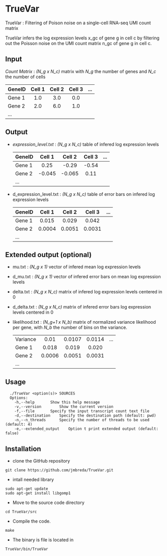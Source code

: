 # TrueVar

TrueVar : Filtering of Poison noise on a single-cell RNA-seq UMI count matrix

TrueVar infers the log expression levels x_gc of gene g in cell c by filtering out 
the Poisson noise on the UMI count matrix n_gc of gene g in cell c.

## Input

  *Count Matrix* : *(N_g x N_c)* matrix with *N_g* the number of genes and *N_c* the number of cells

| GeneID | Cell 1 | Cell 2 | Cell 3 | ...
|:-------|:------:|:------:|:------:|------:|
| Gene 1 | 1.0 | 3.0 | 0.0 |
| Gene 2 | 2.0 | 6.0 | 1.0 |
| ... | |

## Output

* *expression_level.txt* : *(N_g x N_c)* table of infered log expression levels

  | GeneID | Cell 1 | Cell 2 | Cell 3 | ...
  |:-------|:------:|:------:|:------:|------:|
  | Gene 1 | 0.25 | -0.29 | -0.54 |
  | Gene 2 | -0.045 | -0.065 | 0.11 |
  | ... | |

* d_expression_level.txt : *(N_g x N_c)* table of error bars on infered log expression levels

  | GeneID | Cell 1 | Cell 2 | Cell 3 | ...
  |:-------|:------:|:------:|:------:|------:|
  | Gene 1 | 0.015 | 0.029 | 0.042 |
  | Gene 2 | 0.0004 | 0.0051 | 0.0031 |
  | ... | |

## Extended output (optional)

* mu.txt : *(N_g x 1)* vector of infered mean log expression levels
* d_mu.txt : *(N_g x 1)* vector of infered error bars on mean log expression levels
* delta.txt : *(N_g x N_c)* matrix of infered log expression levels centered in 0
* d_delta.txt : *(N_g x N_c)* matrix of infered error bars log expression levels centered in 0
* likelihood.txt : *(N_g+1 x N_b)* matrix of normalized variance likelihood per gene, with *N_b* the number of bins on the variance.

  | | | | | |
  |:-------|:------:|:------:|:------:|------:|
  |Variance | 0.01 | 0.0107 | 0.0114 | ... |
  | Gene 1 | 0.018 | 0.019 | 0.020 |
  | Gene 2 | 0.0006 | 0.0051 | 0.0031 |
  |...|
  
## Usage
```
  ./TrueVar <option(s)> SOURCES
  Options:
	-h,--help		Show this help message
	-v,--version		Show the current version
	-f,--file		Specify the input transcript count text file
	-d,--destination	Specify the destination path (default: pwd)
	-n,--n_threads		Specify the number of threads to be used (default: 4)
	-e,--extended_output	Option t print extended output (default: false)
```

## Installation
* clone the GitHub repository
```
git clone https://github.com/jmbreda/TrueVar.git
```
* intall needed library
```
sudo apt-get update
sudo apt-get install libgomp1
```
* Move to the source code directory
```
cd TrueVar/src
```
* Compile the code.
```
make
```
* The binary is file is located in
```
TrueVar/bin/TrueVar
```
